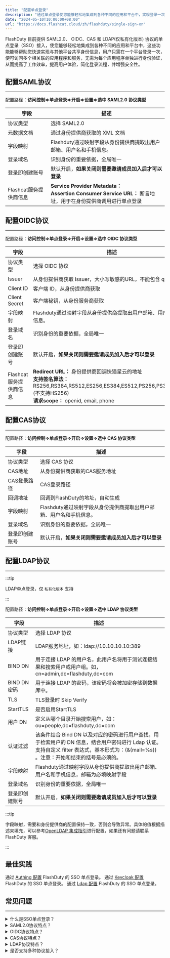 ```yaml
---
title: "配置单点登录"
description: "通过单点登录使您能够轻松地集成到各种不同的应用和平台中，实现登录一次，便可访问多个相关联的应用程序和服务"
date: "2024-05-10T10:00:00+08:00"
url: "https://docs.flashcat.cloud/zh/flashduty/single-sign-on"
---
```


FlashDuty 目前提供 SAML2.0、 OIDC、CAS 和 LDAP(仅私有化版本) 协议的单点登录（SSO）接入，使您能够轻松地集成到各种不同的应用和平台中，这些功能能够帮助您快速实现与其他平台共享身份信息，用户只需在一个平台登录一次，便可访问多个相关联的应用程序和服务，无需为每个应用程序单独进行身份验证，从而提高了工作效率，提高用户体验，简化登录流程，并增强安全性。

## 配置SAML协议
---
配置路径：**访问控制=>单点登录=>开启=>设置=>选中 SAML2.0 协议类型**

|字段|描述|
|----|----|
|协议类型|选择 SAML2.0|
|元数据文档|通过身份提供商获取的 XML 文档|
|字段映射|Flashduty通过映射字段从身份提供商提取出用户邮箱、用户名和手机信息。|
|登录域名|识别身份的重要依据，全局唯一|
|登录即创建账号|默认开启，**如果关闭则需要邀请成员加入后才可以登录**|
|Flashcat服务提供商信息|**Service Provider Metadata：** <br> **Assertion Consumer Service URL：** 断言地址，用于在身份提供商调用进行单点登录|

## 配置OIDC协议
---
配置路径：**访问控制=>单点登录=>开启=>设置=>选中 OIDC 协议类型**

|字段|描述|
|----|----|
|协议类型|选择 OIDC 协议|
|Issuer|从身份提供商获取 Issuer，大小写敏感的URL，不能包含 query 参数|
|Client ID|客户端 ID，从身份提供商获取|
|Client Secret|客户端秘钥，从身份服务商获取|
|字段映射|Flashduty通过映射字段从身份提供商提取出用户邮箱、用户名和手机信息。|
|登录域名|识别身份的重要依据，全局唯一|
|登录即创建账号|默认开启，**如果关闭则需要邀请成员加入后才可以登录**|
|Flashcat服务提供商信息|**Redirect URL：** 身份提供商回调快猫星云的地址 <br> **支持签名算法：** RS256,RS384,RS512,ES256,ES384,ES512,PS256,PS384,PS512 (不支持HS256)<br>**请求scope：** openid, email, phone |

## 配置CAS协议
---
配置路径：**访问控制=>单点登录=>开启=>设置=>选中 CAS 协议类型**

|字段|描述|
|----|----|
|协议类型|选择 CAS 协议|
|CAS地址|从身份提供商获取的CAS服务地址|
|CAS登录路径|CAS登录路径|
|回调地址|回调到FlashDuty的地址，自动生成|
|字段映射|Flashduty通过映射字段从身份提供商提取出用户邮箱、用户名和手机信息。|
|登录域名|识别身份的重要依据，全局唯一|
|登录即创建账号|默认开启，**如果关闭则需要邀请成员加入后才可以登录**|


## 配置LDAP协议
---
:::tip

LDAP单点登录，仅 `私有化版本` 支持

:::

配置路径：**访问控制=>单点登录=>开启=>设置=>选中 LDAP 协议类型**

|字段|描述|
|----|----|
|协议类型|选择 LDAP 协议|
|LDAP链接|LDAP服务地址，如：ldap://10.10.10.10:389 |
|BIND DN|用于连接 LDAP 的用户名，此用户名将用于测试连接结果和搜索用户或用户组。如，cn=admin,dc=flashduty,dc=com |
|BIND DN 密码|用于连接 LDAP 的密码，该密码将会被加密存储到数据库中。|
|TLS|TLS登录时 Skip Verify|
|StartTLS|是否启用StartTLS|
|用户 DN|定义从哪个目录开始搜索用户，如：ou=people,dc=flashduty,dc=com|
|认证过滤|该条件结合 Bind DN 以及对应的密码进行用户查找，用于检索用户的 DN 信息，结合用户密码进行 Ldap 认证。支持自定义 filter 表达式，基本形式为：(&(mail=%s)) 。注意：开始和结束的括号是必须的。|
|字段映射|Flashduty通过映射字段从身份提供商提取出用户邮箱、用户名和手机信息，邮箱为必填映射字段|
|登录域名|识别身份的重要依据，全局唯一|
|登录即创建账号|默认开启，**如果关闭则需要邀请成员加入后才可以登录**|

:::tip

字段映射，需要和身份提供商的配置保持一致，否则会导致异常。具体的值根据描述来填充，可以参考[OpenLDAP 集成指引](https://docs.flashcat.cloud/zh/flashduty/openldap-integration-guide)进行配置，如果还有问题请联系 FlashDuty 客服。

:::

## 最佳实践

通过 [Authing 配置](https://docs.flashcat.cloud/zh/flashduty/introduction) FlashDuty 的 SSO 单点登录。
通过 [Keycloak 配置](https://docs.flashcat.cloud/zh/flashduty/introduction) FlashDuty 的 SSO 单点登录。
通过 [Ldap 配置](https://docs.flashcat.cloud/zh/flashduty/introduction) FlashDuty 的 SSO 单点登录。

## 常见问题
---

<details>
<summary>什么是SSO单点登录？</summary>
单点登录（SSO）是整合企业系统的解决方案之一，用于统一用户身份认证，用户只需要登录一次就可以访问所有企业相互信任的应用系统。
</details>

<details>
<summary>SAML2.0协议特点？</summary>
SAML 2.0协议以XML为基础，通过安全、标准化的声明方式，跨域实现单点登录与身份验证，支持多种数据交换绑定，确保互操作性与灵活性。
</details>

<details>
<summary>OIDC协议特点？</summary>
OIDC协议基于OAuth 2.0，提供标准化、安全的身份验证流程，利用JSON Web Tokens传输用户信息，实现跨平台的单点登录与身份管理。
</details>

<details>
<summary>CAS协议特点？</summary>
CAS协议是一种用于Web应用的单点登录（SSO）协议，它允许用户在多个服务上使用单一的认证过程，使用服务票据（Service Ticket）和认证票据（Authentication Ticket）来实现服务的认证。
</details>

<details>
<summary>LDAP协议特点？</summary>
LDAP协议基于X.500 标准发展而来，数据以树状结构组织，便于数据的层级管理和快速检索，提供了灵活的查询语言（LDAP Search Filter），允许用户根据复杂的条件过滤和搜索数据。
</details>

<details>
<summary>是否支持多种协议接入？</summary>
目前不支持，只能选择一种协议接入
</details>
